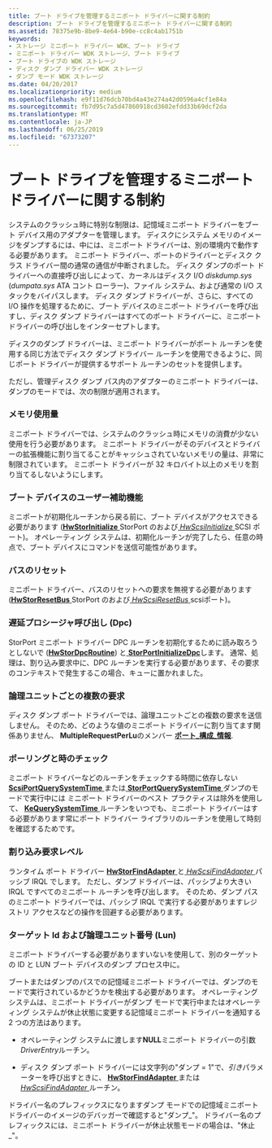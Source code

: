 ```yaml
---
title: ブート ドライブを管理するミニポート ドライバーに関する制約
description: ブート ドライブを管理するミニポート ドライバーに関する制約
ms.assetid: 78375e9b-8be9-4e64-b90e-cc8c4ab1751b
keywords:
- ストレージ ミニポート ドライバー WDK、ブート ドライブ
- ミニポート ドライバー WDK ストレージ、ブート ドライブ
- ブート ドライブの WDK ストレージ
- ディスク ダンプ ドライバー WDK ストレージ
- ダンプ モード WDK ストレージ
ms.date: 04/20/2017
ms.localizationpriority: medium
ms.openlocfilehash: e9f11d76dcb70bd4a43e274a42d0596a4cf1e84a
ms.sourcegitcommit: fb7d95c7a5d47860918cd3602efdd33b69dcf2da
ms.translationtype: MT
ms.contentlocale: ja-JP
ms.lasthandoff: 06/25/2019
ms.locfileid: "67373207"
---
```

# <a name="restrictions-on-miniport-drivers-that-manage-the-boot-drive"></a>ブート ドライブを管理するミニポート ドライバーに関する制約


システムのクラッシュ時に特別な制限は、記憶域ミニポート ドライバーをブート デバイス用のアダプターを管理します。 ディスクにシステム メモリのイメージをダンプするには、中には、ミニポート ドライバーは、別の環境内で動作する必要があります。 ミニポート ドライバー、ポートのドライバーとディスク クラス ドライバー間の通常の通信が中断されました。 ディスク ダンプのポート ドライバーへの直接呼び出しによって、カーネルはディスク I/O *diskdump.sys* (*dumpata.sys* ATA コント ローラー)、ファイル システム、および通常の I/O スタックをバイパスします。 ディスク ダンプ ドライバーが、さらに、すべての I/O 操作を処理するために、ブート デバイスのミニポート ドライバーを呼び出すし、ディスク ダンプ ドライバーはすべてのポート ドライバーに、ミニポート ドライバーの呼び出しをインターセプトします。

ディスクのダンプ ドライバーは、ミニポート ドライバーがポート ルーチンを使用する同じ方法でディスク ダンプ ドライバー ルーチンを使用できるように、同じポート ドライバーが提供するサポート ルーチンのセットを提供します。

ただし、管理ディスク ダンプ パス内のアダプターのミニポート ドライバーは、ダンプのモードでは、次の制限が適用されます。

### <a name="span-idmemusagespanspan-idmemusagespanmemory-usage"></a><span id="mem_usage"></span><span id="MEM_USAGE"></span>メモリ使用量

ミニポート ドライバーでは、システムのクラッシュ時にメモリの消費が少ない使用を行う必要があります。 ミニポート ドライバーがそのデバイスとドライバーの拡張機能に割り当てることがキャッシュされていないメモリの量は、非常に制限されています。 ミニポート ドライバーが 32 キロバイト以上のメモリを割り当てるしないようにします。

### <a name="span-idaccessibilityspanspan-idaccessibilityspanaccessibility-of-the-boot-device"></a><span id="accessibility"></span><span id="ACCESSIBILITY"></span>ブート デバイスのユーザー補助機能

ミニポートが初期化ルーチンから戻る前に、ブート デバイスがアクセスできる必要があります ([**HwStorInitialize** ](https://docs.microsoft.com/windows-hardware/drivers/ddi/content/storport/nc-storport-hw_initialize) StorPort のおよび[ *HwScsiInitialize* ](https://docs.microsoft.com/previous-versions/windows/hardware/drivers/ff557302(v=vs.85)) SCSI ポート)。 オペレーティング システムは、初期化ルーチンが完了したら、任意の時点で、ブート デバイスにコマンドを送信可能性があります。

### <a name="span-idbusresetsspanspan-idbusresetsspanbus-resets"></a><span id="bus_resets"></span><span id="BUS_RESETS"></span>バスのリセット

ミニポート ドライバー、バスのリセットへの要求を無視する必要があります ([**HwStorResetBus** ](https://docs.microsoft.com/windows-hardware/drivers/ddi/content/storport/nc-storport-hw_reset_bus) StorPort のおよび[ *HwScsiResetBus* ](https://docs.microsoft.com/previous-versions/windows/hardware/drivers/ff557318(v=vs.85)) scsiポート)。

### <a name="span-iddpcsspanspan-iddpcsspandeferred-procedure-calls-dpcs"></a><span id="dpcs"></span><span id="DPCS"></span>遅延プロシージャ呼び出し (Dpc)

StorPort ミニポート ドライバー DPC ルーチンを初期化するために読み取ろうとしないで ([**HwStorDpcRoutine**](https://docs.microsoft.com/windows-hardware/drivers/ddi/content/storport/nc-storport-hw_dpc_routine)) と[ **StorPortInitializeDpc**](https://docs.microsoft.com/windows-hardware/drivers/ddi/content/storport/nf-storport-storportinitializedpc)します。 通常、処理は、割り込み要求中に、DPC ルーチンを実行する必要があります、その要求のコンテキストで発生するこの場合、キューに置かれました。

### <a name="span-idmultiplerequestsspanspan-idmultiplerequestsspanmultiple-requests-per-logical-unit"></a><span id="multiple_requests"></span><span id="MULTIPLE_REQUESTS"></span>論理ユニットごとの複数の要求

ディスク ダンプ ポート ドライバーでは、論理ユニットごとの複数の要求を送信しません。 そのため、どのような値のミニポート ドライバーに割り当てます関係ありません、 **MultipleRequestPerLu**のメンバー [**ポート\_構成\_情報**](https://docs.microsoft.com/previous-versions/windows/hardware/drivers/ff563901(v=vs.85)).

### <a name="span-idpollingspanspan-idpollingspanpolling-and-time-checking"></a><span id="polling"></span><span id="POLLING"></span>ポーリングと時のチェック

ミニポート ドライバーなどのルーチンをチェックする時間に依存しない[ **ScsiPortQuerySystemTime** ](https://docs.microsoft.com/windows-hardware/drivers/ddi/content/srb/nf-srb-scsiportquerysystemtime)または[ **StorPortQuerySystemTime** ](https://docs.microsoft.com/windows-hardware/drivers/ddi/content/storport/nf-storport-storportquerysystemtime)ダンプのモードで実行中には ミニポート ドライバーのベスト プラクティスは除外を使用して、 [ **KeQuerySystemTime** ](https://docs.microsoft.com/windows-hardware/drivers/ddi/content/wdm/nf-wdm-kequerysystemtime)ルーチンをいつでも、ミニポート ドライバーはする必要があります常にポート ドライバー ライブラリのルーチンを使用して時刻を確認するためです。

### <a name="span-idirqlspanspan-idirqlspaninterrupt-request-level"></a><span id="irql"></span><span id="IRQL"></span>割り込み要求レベル

ランタイム ポート ドライバー [ **HwStorFindAdapter** ](https://docs.microsoft.com/windows-hardware/drivers/ddi/content/storport/nc-storport-hw_find_adapter)と[ *HwScsiFindAdapter* ](https://docs.microsoft.com/previous-versions/windows/hardware/drivers/ff557300(v=vs.85))パッシブ IRQL でします。 ただし、ダンプ ドライバーは、パッシブより大きい IRQL ですべてのミニポート ルーチンを呼び出します。 そのため、ダンプ パスのミニポート ドライバーでは、パッシブ IRQL で実行する必要がありますレジストリ アクセスなどの操作を回避する必要があります。

### <a name="span-idtargetandlunspanspan-idtargetandlunspantarget-ids-and-logical-unit-numbers-luns"></a><span id="target_and_lun"></span><span id="TARGET_AND_LUN"></span>ターゲット Id および論理ユニット番号 (Lun)

ミニポート ドライバーする必要がありますいないを使用して、別のターゲットの ID と LUN ブート デバイスのダンプ プロセス中に。

ブートまたはダンプのパスでの記憶域ミニポート ドライバーでは、ダンプのモードで実行されているかどうかを検出する必要があります。 オペレーティング システムは、ミニポート ドライバーがダンプ モードで実行中またはオペレーティング システムが休止状態に変更する記憶域ミニポート ドライバーを通知する 2 つの方法はあります。

-   オペレーティング システムに渡します**NULL**ミニポート ドライバーの引数*DriverEntry*ルーチン。

-   ディスク ダンプ ポート ドライバーには文字列の"ダンプ = 1"で、*引き*パラメーターを呼び出すときに、 [ **HwStorFindAdapter** ](https://docs.microsoft.com/windows-hardware/drivers/ddi/content/storport/nc-storport-hw_find_adapter)または[ *HwScsiFindAdapter* ](https://docs.microsoft.com/previous-versions/windows/hardware/drivers/ff557300(v=vs.85))ルーチン。

ドライバー名のプレフィックスになりますダンプ モードでの記憶域ミニポート ドライバーのイメージのデバッガーで確認すると"ダンプ\_"。 ドライバー名のプレフィックスには、ミニポート ドライバーが休止状態モードの場合は、"休止\_"。

 

 




